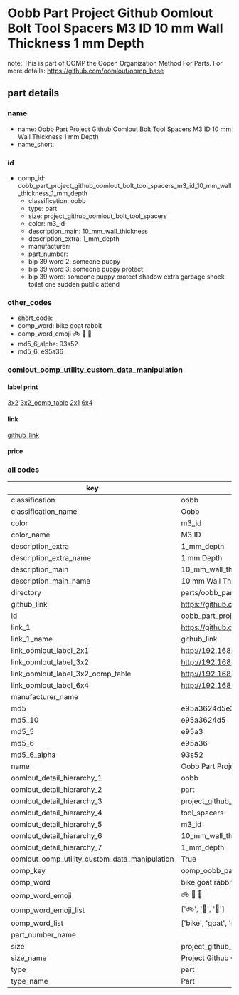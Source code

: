# Oobb Part Project Github Oomlout Bolt Tool Spacers M3 ID 10 mm Wall Thickness 1 mm Depth  

note: This is part of OOMP the Oopen Organization Method For Parts. For more details: https://github.com/oomlout/oomp_base

##  part details





### name
* name: Oobb Part Project Github Oomlout Bolt Tool Spacers M3 ID 10 mm Wall Thickness 1 mm Depth
* name_short: 
### id
* oomp_id: oobb_part_project_github_oomlout_bolt_tool_spacers_m3_id_10_mm_wall_thickness_1_mm_depth
  * classification: oobb
  * type: part
  * size: project_github_oomlout_bolt_tool_spacers
  * color: m3_id
  * description_main: 10_mm_wall_thickness
  * description_extra: 1_mm_depth
  * manufacturer: 
  * part_number: 
  * bip 39 word 2: someone puppy
  * bip 39 word 3: someone puppy protect
  * bip 39 word: someone puppy protect shadow extra garbage shock toilet one sudden public attend

### other_codes
* short_code: 
* oomp_word: bike goat rabbit
* oomp_word_emoji :bike: :goat: :rabbit:
* md5_6_alpha: 93s52
* md5_6: e95a36






### oomlout_oomp_utility_custom_data_manipulation
#### label print
[3x2](http://192.168.1.245:1112/?label=oomp%2093s52)
[3x2_oomp_table](http://192.168.1.107:1112/?label=oomp%2093s52)
[2x1](http://192.168.1.242:1112/?label=oomp%2093s52)
[6x4](http://192.168.1.55:1112/?label=oomp%2093s52)    

#### link

[github_link](https://github.com/oomlout/oomlout_oomp_part_src/tree/main/parts/oobb_part_project_github_oomlout_bolt_tool_spacers_m3_id_10_mm_wall_thickness_1_mm_depth)                              

#### price







### all codes 
| key | value |  
| --- | --- |  
| classification | oobb |  
| classification_name | Oobb |  
| color | m3_id |  
| color_name | M3 ID |  
| description_extra | 1_mm_depth |  
| description_extra_name | 1 mm Depth |  
| description_main | 10_mm_wall_thickness |  
| description_main_name | 10 mm Wall Thickness |  
| directory | parts/oobb_part_project_github_oomlout_bolt_tool_spacers_m3_id_10_mm_wall_thickness_1_mm_depth |  
| github_link | https://github.com/oomlout/oomlout_oomp_part_src/tree/main/parts/oobb_part_project_github_oomlout_bolt_tool_spacers_m3_id_10_mm_wall_thickness_1_mm_depth |  
| id | oobb_part_project_github_oomlout_bolt_tool_spacers_m3_id_10_mm_wall_thickness_1_mm_depth |  
| link_1 | https://github.com/oomlout/oomlout_oomp_part_src/tree/main/parts/oobb_part_project_github_oomlout_bolt_tool_spacers_m3_id_10_mm_wall_thickness_1_mm_depth |  
| link_1_name | github_link |  
| link_oomlout_label_2x1 | http://192.168.1.242:1112/?label=oomp%2093s52 |  
| link_oomlout_label_3x2 | http://192.168.1.245:1112/?label=oomp%2093s52 |  
| link_oomlout_label_3x2_oomp_table | http://192.168.1.107:1112/?label=oomp%2093s52 |  
| link_oomlout_label_6x4 | http://192.168.1.55:1112/?label=oomp%2093s52 |  
| manufacturer_name |  |  
| md5 | e95a3624d5e3d8c97e288c4d596b8678 |  
| md5_10 | e95a3624d5 |  
| md5_5 | e95a3 |  
| md5_6 | e95a36 |  
| md5_6_alpha | 93s52 |  
| name | Oobb Part Project Github Oomlout Bolt Tool Spacers M3 ID 10 mm Wall Thickness 1 mm Depth |  
| oomlout_detail_hierarchy_1 | oobb |  
| oomlout_detail_hierarchy_2 | part |  
| oomlout_detail_hierarchy_3 | project_github_bolt |  
| oomlout_detail_hierarchy_4 | tool_spacers |  
| oomlout_detail_hierarchy_5 | m3_id |  
| oomlout_detail_hierarchy_6 | 10_mm_wall_thickness |  
| oomlout_detail_hierarchy_7 | 1_mm_depth |  
| oomlout_oomp_utility_custom_data_manipulation | True |  
| oomp_key | oomp_oobb_part_project_github_oomlout_bolt_tool_spacers_m3_id_10_mm_wall_thickness_1_mm_depth |  
| oomp_word | bike goat rabbit |  
| oomp_word_emoji | :bike: :goat: :rabbit: |  
| oomp_word_emoji_list | [':bike:', ':goat:', ':rabbit:'] |  
| oomp_word_list | ['bike', 'goat', 'rabbit'] |  
| part_number_name |  |  
| size | project_github_oomlout_bolt_tool_spacers |  
| size_name | Project Github Oomlout Bolt Tool Spacers |  
| type | part |  
| type_name | Part |  
